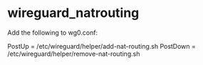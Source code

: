 # wireguard_natrouting

Add the following to wg0.conf:

PostUp = /etc/wireguard/helper/add-nat-routing.sh
PostDown = /etc/wireguard/helper/remove-nat-routing.sh
